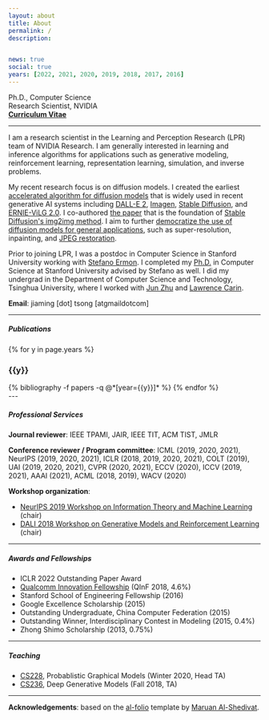 ```yaml
---
layout: about
title: About
permalink: /
description:


news: true
social: true
years: [2022, 2021, 2020, 2019, 2018, 2017, 2016]
---
```


Ph.D., Computer Science <br/>
Research Scientist, NVIDIA <br/>
<a href="assets/pdf/jiaming_cv.pdf" target="_blank"><b>Curriculum Vitae</b></a>

---- 

I am a research scientist in the Learning and Perception Research (LPR) team of NVIDIA Research. I am generally interested in learning and inference algorithms for applications such as generative modeling, reinforcement learning, representation learning, simulation, and inverse problems. 

My recent research focus is on diffusion models. I created the earliest [accelerated algorithm for diffusion models](https://arxiv.org/abs/2010.02502) that is widely used in recent generative AI systems including [DALL-E 2](https://cdn.openai.com/papers/dall-e-2.pdf), [Imagen](https://imagen.research.google/paper.pdf), [Stable Diffusion](https://en.wikipedia.org/wiki/Stable_Diffusion), and [ERNIE-ViLG 2.0](https://arxiv.org/abs/2210.15257). I co-authored [the paper](https://arxiv.org/abs/2108.01073) that is the foundation of [Stable Diffusion's img2img method](https://github.com/CompVis/stable-diffusion/blob/main/README.md#image-modification-with-stable-diffusion). I aim to further [democratize the use of diffusion models for general applications](https://arxiv.org/abs/2201.11793), such as super-resolution, inpainting, and [JPEG restoration](https://arxiv.org/abs/2209.11888). 


Prior to joining LPR, I was a postdoc in Computer Science in Stanford University working with [Stefano Ermon](http://cs.stanford.edu/~ermon). I completed my [Ph.D.](assets/pdf/jiaming_thesis.pdf) in Computer Science at Stanford University advised by Stefano as well.
I did my undergrad in the Department of Computer Science and Technology, Tsinghua University, where I worked with [Jun Zhu](http://ml.cs.tsinghua.edu.cn/~jun/index.shtml) and [Lawrence Carin](http://people.ee.duke.edu/~lcarin).

**Email**: jiaming [dot] tsong [atgmaildotcom]




----

##### Publications

<div class="publications-front">

{% for y in page.years %}
  <h3 class="year">{{y}}</h3>
  {% bibliography -f papers -q @*[year={{y}}]* %}
{% endfor %}

</div>
---

##### Professional Services

**Journal reviewer**: IEEE TPAMI, JAIR, IEEE TIT, ACM TIST, JMLR

**Conference reviewer / Program committee**: ICML (2019, 2020, 2021), NeurIPS (2019, 2020, 2021), ICLR (2018, 2019, 2020, 2021), COLT (2019), UAI (2019, 2020, 2021), CVPR (2020, 2021), ECCV (2020), ICCV (2019, 2021), AAAI (2021), ACML (2018, 2019), WACV (2020)

**Workshop organization**:
- [NeurIPS 2019 Workshop on Information Theory and Machine Learning](https://sites.google.com/view/itml19/home) (chair)
- [DALI 2018 Workshop on Generative Models and Reinforcement Learning](http://dalimeeting.org/dali2018//program) (chair)

----

##### Awards and Fellowships

- ICLR 2022 Outstanding Paper Award
- [Qualcomm Innovation Fellowship](https://www.qualcomm.com/invention/research/university-relations/innovation-fellowship/winners) (QInF 2018, 4.6%)
- Stanford School of Engineering Fellowship (2016)
- Google Excellence Scholarship (2015)
- Outstanding Undergraduate, China Computer Federation (2015)
- Outstanding Winner, Interdisciplinary Contest in Modeling (2015, 0.4%)
- Zhong Shimo Scholarship (2013, 0.75%)

----


##### Teaching

- [CS228](cs228.stanford.edu), Probablistic Graphical Models (Winter 2020, Head TA)
- [CS236](cs236.stanford.edu), Deep Generative Models (Fall 2018, TA)

----

**Acknowledgements**: based on the [al-folio](https://github.com/alshedivat/al-folio) template by [Maruan Al-Shedivat](https://www.cs.cmu.edu/~mshediva/).